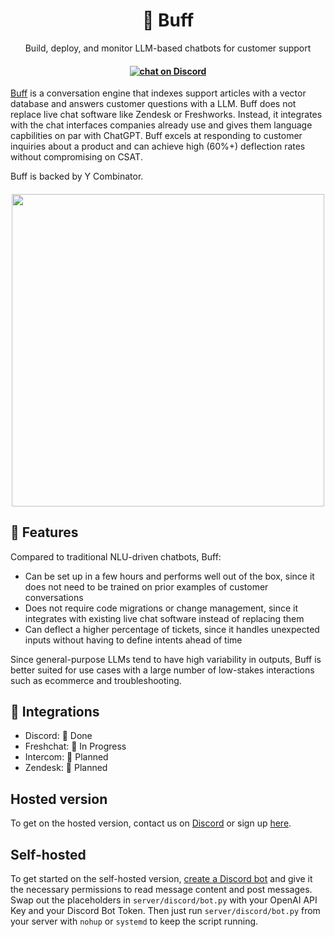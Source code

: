 <h1 align="center">
🦾 Buff
</h1>

<p align="center">
  <p align="center">Build, deploy, and monitor LLM-based chatbots for customer support</p>
</p>

<h4 align="center">
 
  <a href='https://discord.gg/dYXkQrkDVt'><img src="https://img.shields.io/discord/603466164219281420.svg?logo=discord" alt="chat on Discord"></a>

</h4>

[Buff](https://www.getbuff.io/) is a conversation engine that indexes support articles with a vector database and answers customer questions with a LLM. Buff does not replace live chat software like Zendesk or Freshworks. Instead, it integrates with the chat interfaces companies already use and gives them language capbilities on par with ChatGPT. Buff excels at responding to customer inquiries about a product and can achieve high (60%+) deflection rates without compromising on CSAT.

Buff is backed by Y Combinator.
<h4 align="center">
<img src="https://github.com/getsleuth/Sleuth/blob/main/screenshot.png?raw=true" width="500">
</h4>

## 💎 Features
Compared to traditional NLU-driven chatbots, Buff:
- Can be set up in a few hours and performs well out of the box, since it does not need to be trained on prior examples of customer conversations
- Does not require code migrations or change management, since it integrates with existing live chat software instead of replacing them
- Can deflect a higher percentage of tickets, since it handles unexpected inputs without having to define intents ahead of time

Since general-purpose LLMs tend to have high variability in outputs, Buff is better suited for use cases with a large number of low-stakes interactions such as ecommerce and troubleshooting.


## 🔌 Integrations
- Discord: 🦾 Done
- Freshchat: 🚧 In Progress
- Intercom: 🚧 Planned
- Zendesk: 🚧 Planned

## Hosted version
To get on the hosted version, contact us on [Discord](https://discord.gg/dYXkQrkDVt) or sign up [here](https://www.getbuff.io/).

## Self-hosted
To get started on the self-hosted version, [create a Discord bot](https://discordpy.readthedocs.io/en/stable/discord.html) and give it the necessary permissions to read message content and post messages. Swap out the placeholders in `server/discord/bot.py`  with your OpenAI API Key and your Discord Bot Token. Then just run `server/discord/bot.py`  from your server with `nohup` or `systemd` to keep the script running.
